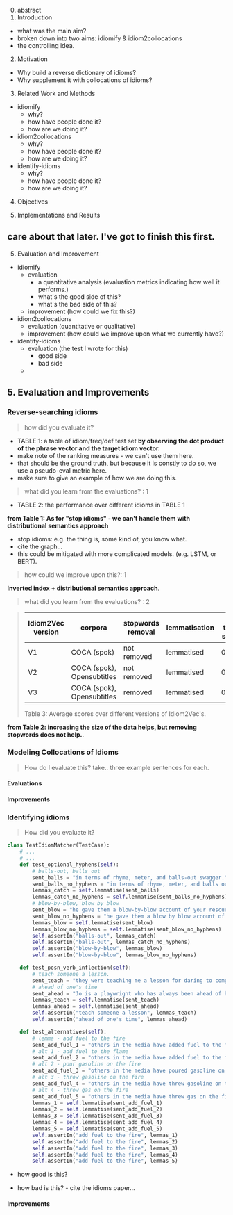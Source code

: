 0. abstract
1. Introduction
  - what was the main aim?
  - broken down into two aims: idiomify & idiom2collocations  
  - the controlling idea.
2. Motivation
  - Why build a reverse dictionary of idioms?
  - Why supplement it with collocations of idioms?
3. Related Work and Methods
  - idiomify
    - why?
    - how have people done it?
    - how are we doing it?
  - idiom2collocations
    - why?
    - how have people done it?
    - how are we doing it?
  - identify-idioms
    - why?
    - how have people done it?
    - how are we doing it?
4. Objectives
   
4. Implementations and Results


care about that later. I've got to finish this first.
--- 

5. Evaluation and Improvement
  - idiomify
    - evaluation
       - a quantitative analysis (evaluation metrics indicating how well it performs.)
       - what's the good side of this?
       - what's the bad side of this?
    - improvement (how could we fix this?)
  - idiom2collocations
    - evaluation (quantitative or qualitative)
    - improvement (how could we improve upon what we currently have?)
  - identify-idioms
    - evaluation (the test I wrote for this)
      - good side
      - bad side
    -




## 5. Evaluation and Improvements
### Reverse-searching idioms
> how did you evaluate it?
- TABLE 1: a table of idiom/freq/def test set
**by observing the dot product of the phrase vector and the target idiom vector.**
- make note of the ranking measures - we can't use them here.
- that should be the ground truth, but because it is constly to do so, we use a pseudo-eval metric here.  
- make sure to give an example of how we are doing this.

> what did you learn from the evaluations? : 1 
 
- TABLE 2: the performance over different idioms in TABLE  1 

**from Table 1: As for  "stop idioms" - we can't handle them with distributional semantics approach** 
- stop idioms: e.g. the thing is, some kind of, you know what.
- cite the graph...  
- this could be mitigated with more complicated models. (e.g. LSTM, or BERT).

> how could we improve upon this?: 1

**Inverted index + distributional semantics approach**.


> what did you learn from the evaluations? : 2

> Idiom2Vec version | corpora | stopwords removal | lemmatisation | Avg target scores
> --- | --- | --- | --- | --- 
> V1| COCA (spok) | not removed | lemmatised | 0.1712
> V2 | COCA (spok), Opensubtitles | not removed | lemmatised  | 0.2553
> V3 | COCA (spok), Opensubtitles | removed | lemmatised | 0.2225
> Table 3: Average scores over different versions of Idiom2Vec's. 

**from Table 2: increasing the size of the data helps, but removing stopwords does not help.**.

### Modeling Collocations of Idioms

> How do I evaluate this? take.. three example sentences for each. 

#### Evaluations
#### Improvements

### Identifying idioms

> How did you evaluate it?

```python
class TestIdiomMatcher(TestCase):
    # ...
    # ...
    def test_optional_hyphens(self):
        # balls-out, balls out
        sent_balls = "in terms of rhyme, meter, and balls-out swagger."
        sent_balls_no_hyphens = "in terms of rhyme, meter, and balls out swagger."
        lemmas_catch = self.lemmatise(sent_balls)
        lemmas_catch_no_hyphens = self.lemmatise(sent_balls_no_hyphens)
        # blow-by-blow, blow by blow
        sent_blow = "he gave them a blow-by-blow account of your rescue"
        sent_blow_no_hyphens = "he gave them a blow by blow account of your rescue"
        lemmas_blow = self.lemmatise(sent_blow)
        lemmas_blow_no_hyphens = self.lemmatise(sent_blow_no_hyphens)
        self.assertIn("balls-out", lemmas_catch)
        self.assertIn("balls-out", lemmas_catch_no_hyphens)
        self.assertIn("blow-by-blow", lemmas_blow)
        self.assertIn("blow-by-blow", lemmas_blow_no_hyphens)

    def test_posn_verb_inflection(self):
        # teach someone a lesson.
        sent_teach = "they were teaching me a lesson for daring to complain."
        # ahead of one's time
        sent_ahead = "Jo is a playwright who has always been ahead of her time"
        lemmas_teach = self.lemmatise(sent_teach)
        lemmas_ahead = self.lemmatise(sent_ahead)
        self.assertIn("teach someone a lesson", lemmas_teach)
        self.assertIn("ahead of one's time", lemmas_ahead)

    def test_alternatives(self):
        # lemma - add fuel to the fire
        sent_add_fuel_1 = "others in the media have added fuel to the fire by blaming farmers"
        # alt 1 - add fuel to the flame
        sent_add_fuel_2 = "others in the media have added fuel to the flame by blaming farmers"
        # alt 2 - pour gasoline on the fire
        sent_add_fuel_3 = "others in the media have poured gasoline on the fire by blaming farmers"
        # alt 3 - throw gasoline on the fire
        sent_add_fuel_4 = "others in the media have threw gasoline on the fire by blaming farmers"
        # alt 4 - throw gas on the fire
        sent_add_fuel_5 = "others in the media have threw gas on the fire by blaming farmers"
        lemmas_1 = self.lemmatise(sent_add_fuel_1)
        lemmas_2 = self.lemmatise(sent_add_fuel_2)
        lemmas_3 = self.lemmatise(sent_add_fuel_3)
        lemmas_4 = self.lemmatise(sent_add_fuel_4)
        lemmas_5 = self.lemmatise(sent_add_fuel_5)
        self.assertIn("add fuel to the fire", lemmas_1)
        self.assertIn("add fuel to the fire", lemmas_2)
        self.assertIn("add fuel to the fire", lemmas_3)
        self.assertIn("add fuel to the fire", lemmas_4)
        self.assertIn("add fuel to the fire", lemmas_5)
```



- how good is this?
  
- how bad is this? - cite the idioms paper...

#### Improvements



